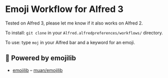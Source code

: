 # Emoji Workflow for Alfred 3

Tested on Alfred 3, please let me know if it also works on Alfred 2.

To install: `git clone` in your `Alfred.alfredpreferences/workflows/` directory.

To use: type `moj` in your Alfred bar and a keyword for an emoji.

## :electric_plug: Powered by emojilib

 * [emojilib](https://github.com/muan/emojilib) – [muan/emojilib](https://github.com/muan/emojilib)
